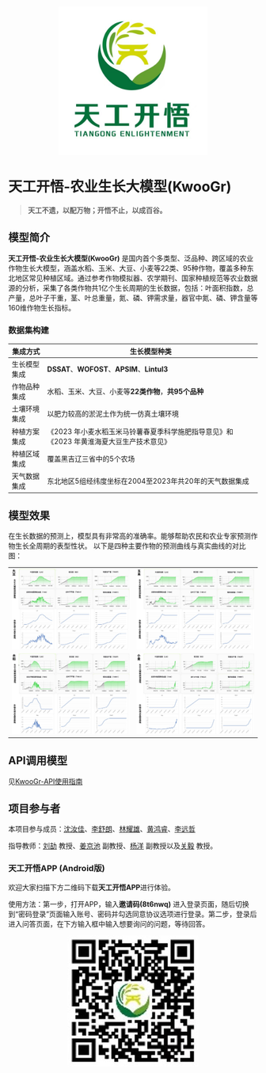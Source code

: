 <div align="center">
<img src="./assets/image-20241121160240431.png" width="300em" ></img> 
</div>

# 天工开悟-农业生长大模型(KwooGr)
> **天工不遗，以配万物；开悟不止，以成百谷。**
## 模型简介
**天工开悟-农业生长大模型(KwooGr)** 是国内首个多类型、泛品种、跨区域的农业作物生长大模型，涵盖水稻、玉米、大豆、小麦等22类、95种作物，覆盖多种东北地区常见种植区域。通过参考作物模拟器、农学期刊、国家种植规范等农业数据源的分析，采集了各类作物共1亿个生长周期的生长数据，包括：叶面积指数，总产量，总叶子干重，茎、叶总重量，氮、磷、钾需求量，器官中氮、磷、钾含量等160维作物生长指标。

### 数据集构建
|集成方式|生长模型种类|
|---|---|
|生长模型集成|**DSSAT**、**WOFOST**、**APSIM**、**Lintul3**|
|作物品种集成|水稻、玉米、大豆、小麦等**22类作物**，**共95个品种**|
|土壤环境集成|以肥力较高的淤泥土作为统一仿真土壤环境|
|种植方案集成|《2023 年小麦水稻玉米马铃薯春夏季科学施肥指导意见》和《2023 年黄淮海夏大豆生产技术意见》|
|种植区域集成|覆盖黑吉辽三省中的5个农场|
|天气数据集成|东北地区5组经纬度坐标在2004至2023年共20年的天气数据集成|

## 模型效果
在生长数据的预测上，模型具有非常高的准确率。能够帮助农民和农业专家预测作物生长全周期的表型性状。
以下是四种主要作物的预测曲线与真实曲线的对比图：
<table align="center">
    <tr>
        <td>
            <img src="assets/大豆.JPG">
        </td>
        <td>
            <img src="assets/玉米.JPG">
        </td>
    </tr>
    <tr>
        <td>
            <img src="assets/水稻.JPG">
        </td>
        <td>
            <img src="assets/小麦.JPG">
        </td>
    </tr>
</table>

## API调用模型
见[KwooGr-API使用指南](KwooGr-API使用指南.md)

## 项目参与者
本项目参与成员：[沈汝佳]()、[李舒朗]()、[林耀雄](https://github.com/Greaklin)、[黄鸿睿](https://github.com/t-lights)、[李远哲]()

指导教师：[刘劼]() 教授、[姜京池](https://homepage.hit.edu.cn/jiangjingchi) 副教授、[杨洋](https://ai.cust.edu.cn/szdw/zrjs/3f60de2fb4634ee189b2cb9ce84a2d98.htm) 副教授以及[关毅](https://homepage.hit.edu.cn/guanyi) 教授。

### 天工开悟APP (Android版)

欢迎大家扫描下方二维码下载**天工开悟APP**进行体验。

使用方法：第一步，打开APP，输入**邀请码(8t6nwq)** 进入登录页面，随后切换到“密码登录”页面输入账号、密码并勾选同意协议选项进行登录。第二步，登录后进入问答页面，在下方输入框中输入想要询问的问题，等待回答。

<div align="center">

![image-20241121110726793](assets/image-20241121110726793.png)

</div>